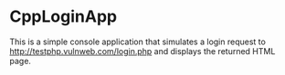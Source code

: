 # CppLoginApp
This is a simple console application that simulates a login request to http://testphp.vulnweb.com/login.php and displays the returned HTML page.
